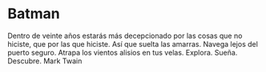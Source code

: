 # Batman

Dentro de veinte años estarás más decepcionado por las cosas que no hiciste, que por las que hiciste. Así que suelta las amarras. Navega lejos del puerto seguro. Atrapa los vientos alisios en tus velas. Explora. Sueña. Descubre. Mark Twain
